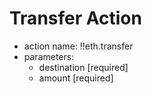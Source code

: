 # Transfer Action

- action name: !!eth.transfer
- parameters:
  - destination [required]
  - amount [required]
